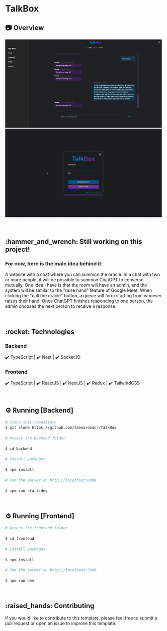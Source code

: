 # TalkBox

## :camera: Overview

<div align="center" >
  <img src="./github/screenshot-chat.png" alt="demo">
  <img src="./github/demo.gif" alt="demo">
</div>

<br>

<br>
<div id="usage">
  <h2>:hammer_and_wrench: Still working on this project!</h2>
</div>

### For now, here is the main idea behind it:
A website with a chat where you can summon the oracle. In a chat with two or more people, it will be possible to summon ChatGPT to converse mutually. One idea I have is that the room will have an admin, and the system will be similar to the "raise hand" feature of Google Meet. When clicking the "call the oracle" button, a queue will form starting from whoever raises their hand. Once ChatGPT finishes responding to one person, the admin chooses the next person to receive a response.

<br>
<div id="technologies">
  <h2>:rocket: Technologies</h2>
</div>

### Backend

✔️ TypeScript | ✔️ Nest | ✔️ Socket.IO

### Frontend

✔️ TypeScript | ✔️ ReactJS | ✔️ NextJS | ✔️ Redux | ✔️ TailwindCSS

<br>
<div id="running_backend">
  <h2>⚙ Running [Backend]</h2>
</div>

```bash
# Clone this repository
$ git clone https://github.com/leonardoacr/TalkBox

# Access the backend folder

$ cd backend

# Install packages

$ npm install

# Run the server on http://localhost:8000

$ npm run start:dev
```

<br>
<div id="running_frontend">
  <h2>⚙ Running [Frontend]</h2>
</div>

```bash
# Access the frontend folder

$ cd frontend

# Install packages

$ npm install

# Run the server on http://localhost:3000

$ npm run dev
```

<br>
<div id="contributing">
  <h2>:raised_hands: Contributing</h2>
</div>

If you would like to contribute to this template, please feel free to submit a pull request or open an issue to improve this template. 